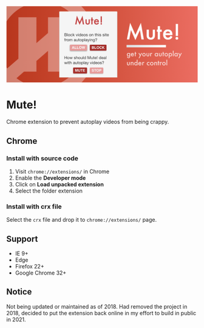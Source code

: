 ![Cover](https://github.com/theandrebass/Mute/blob/main/assets/1400x560.png)

# Mute!

Chrome extension to prevent autoplay videos from being crappy.

## Chrome

### Install with source code

1. Visit `chrome://extensions/` in Chrome
2. Enable the **Developer mode**
3. Click on **Load unpacked extension**
4. Select the folder extension

### Install with crx file
Select the `crx` file and drop it to `chrome://extensions/` page.

## Support
- IE 9+
- Edge
- Firefox 22+
- Google Chrome 32+

## Notice
Not being updated or maintained as of 2018. Had removed the project in 2018, decided to put the extension back online in my effort to build in public in 2021.
